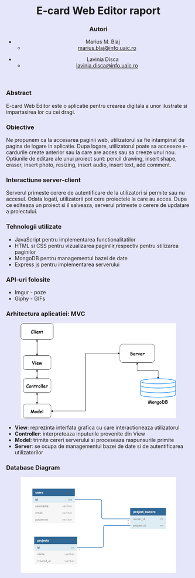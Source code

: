 <html style="background-color:lavender;">

<head>
    <meta charset="utf-8">
</head>

<body prefix="schema: http://schema.org">
    <header>
        <h1>
            E-card Web Editor raport
        </h1>
        <div role="contentinfo">
            <section typeof="sa:AuthorsList">
                <h3>Autori</h3>
                <ul>
                    <li typeof="sa:ContributorRole" property="schema:author">
                        <span typeof="schema:Person">
                            <meta property="schema:givenName" content="Marius">
                            <meta property="schema:additionalName" content="Marian">
                            <meta property="schema:familyName" content="Blaj">
                            <span property="schema:name">Marius M. Blaj</span>
                        </span>
                        <ul>
                            <li property="schema:roleContactPoint" typeof="schema:ContactPoint">
                                <a href="mailto:marius.blaj@info.uaic.ro" property="schema:email">marius.blaj@info.uaic.ro</a>
                            </li>
                        </ul>
                    </li>
                </ul>
                <ul>
                    <li typeof="sa:ContributorRole" property="schema:author">
                        <span typeof="schema:Person">
                            <meta property="schema:givenName" content="Lavinia">
                            <meta property="schema:familyName" content="Disca">
                            <span property="schema:name">Lavinia Disca</span>
                        </span>
                        <ul>
                            <li property="schema:roleContactPoint" typeof="schema:ContactPoint">
                                <a href="mailto:lavinia.disca@info.uaic.ro" property="schema:email">lavinia.disca@info.uaic.ro</a>
                            </li>
                        </ul>
                    </li>
                </ul>
            </section>
        </div>
    </header>
    <section typeof="sa:Abstract" id="abstract" role="doc-abstract">
        <h3>Abstract</h3>
        <p>
            E-card Web Editor este o aplicatie pentru crearea digitala a unor ilustrate si impartasirea lor cu cei dragi.
        </p>
    </section>
    <section>
        <h3>Obiective</h3>
        <p>
            Ne propunem ca la accesarea paginii web, utilizatorul sa fie intampinat de pagina de logare in aplicatie. Dupa logare, utilizatorul poate sa acceseze e-cardurile create anterior sau la care are acces sau sa creeze unul nou. Optiunile de editare ale unui
            proiect sunt: pencil drawing, insert shape, eraser, insert photo, resizing, insert audio, insert text, add comment.
        </p>
    </section>
    <section>
        <h3>
            Interactiune server-client
        </h3>
        <p>
            Serverul primeste cerere de autentificare de la utilizatori si permite sau nu accesul. Odata logati, utilizatorii pot cere proiectele la care au acces. Dupa ce editeaza un proiect si il salveaza, serverul primeste o cerere de updatare a proiectului.
        </p>
    </section>
    <section id="techs">
        <h3>Tehnologii utilizate</h3>
        <ul>
            <li>JavaScript pentru implementarea functionalitatilor</li>
            <li>HTML si CSS pentru vizualizarea paginilir,respectiv pentru stilizarea paginilor</li>
            <li>MongoDB pentru managementul bazei de date</li>
            <li>Express js pentru implementarea serverului</li>
        </ul>
    </section>
    <section>
        <h3>
            API-uri folosite
        </h3>
        <ul>
            <li>Imgur - poze</li>
            <li>Giphy - GIFs</li>
        </ul>
    </section>
    <section>
        <h3>Arhitectura aplicatiei: MVC</h3>
        <figure typeof="sa:image">
            <img src="MVC.png" alt="MVC Diagram">
        </figure>
        <p>
            <ul>
                <li><b>View</b>: reprezinta interfata grafica cu care interactioneaza utilizatorul</li>
                <li><b>Controller</b>: interpreteaza inputurile provenite din View</li>
                <li><b>Model</b>: trimite cereri serverului si proceseaza raspunsurile primite</li>
                <li><b>Server</b>: se ocupa de managementul bazei de date si de autentificarea utilizatorilor</li>
            </ul>
        </p>
    </section>
    <section>
        <h3>Database Diagram</h3>
        <figure typeof="sa:image">
            <img src="dbdiagram.png" alt="Database Diagram">
        </figure>
    </section>
</body>

</html>
